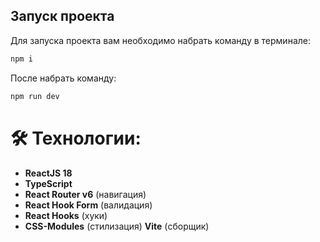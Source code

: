 ## Запуск проекта

Для запуска проекта вам необходимо набрать команду в терминале:

```javascript
npm i
```

После набрать команду:

```javascript
npm run dev
```

# 🛠 Технологии:

- **ReactJS 18**
- **TypeScript**
- **React Router v6** (навигация)
- **React Hook Form** (валидация)
- **React Hooks** (хуки)
- **CSS-Modules** (стилизация)
  **Vite** (сборщик)
